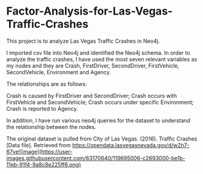 # Factor-Analysis-for-Las-Vegas-Traffic-Crashes

This project is to analyze Las Vegas Traffic Crashes in Neo4j.

I imported csv file into Neo4j and identified the Neo4j schema. In order to analyze the traffic crashes, I have used the most seven relevant variables as my nodes and they are Crash, FirstDriver, SecondDriver, FirstVehicle, SecondVehicle, Environment and Agency. 

The relationships are as follows: 

Crash is caused by FirstDriver and SecondDriver; 
Crash occurs with FirstVehicle and SecondVehicle; 
Crash occurs under specific Environment; 
Crash is reported to Agency. 

In addition, I have run various neo4j queries for the dataset to understand the relationship between the nodes. 

The original dataset is pulled from City of Las Vegas. (2016). Traffic Crashes [Data file]. Retrieved from  https://opendata.lasvegasnevada.gov/d/w2h7-67ye![image](https://user-images.githubusercontent.com/63170640/119695006-c2693000-be1b-11eb-91f4-9a8c8e225ff6.png)
